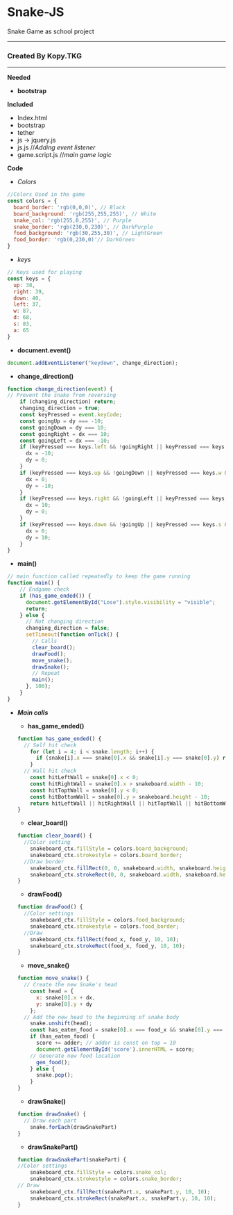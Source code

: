 # Snake-JS
 Snake Game as school project
***
### Created By Kopy.TKG
***
**Needed**
- **bootstrap**


**Included**
- Index.html
- bootstrap
- tether
- js -> jquery.js
- js.js //*Adding event listener*
- game.script.js //*main game logic*

**Code**

* *Colors*

```javascript
//Colors Used in the game
const colors = {
  board_border: 'rgb(0,0,0)', // Black
  board_background: 'rgb(255,255,255)', // White
  snake_col: 'rgb(255,0,255)', // Purple
  snake_border: 'rgb(230,0,230)', // DarkPurple
  food_background: 'rgb(30,255,30)', // LightGreen
  food_border: 'rgb(0,230,0)'// DarkGreen
}
```

* *keys*

```javascript
// Keys used for playing
const keys = {
  up: 38,
  right: 39,
  down: 40,
  left: 37,
  w: 87,
  d: 68,
  s: 83,
  a: 65
}
```

* **document.event()**

```javascript
document.addEventListener("keydown", change_direction);
```

  * **change_direction()**

  ```javascript
  function change_direction(event) {
  // Prevent the snake from reversing
      if (changing_direction) return;
      changing_direction = true;
      const keyPressed = event.keyCode;
      const goingUp = dy === -10;
      const goingDown = dy === 10;
      const goingRight = dx === 10;
      const goingLeft = dx === -10;
      if (keyPressed === keys.left && !goingRight || keyPressed === keys.a && !goingRight) {
        dx = -10;
        dy = 0;
      }
      if (keyPressed === keys.up && !goingDown || keyPressed === keys.w && !goingDown) {
        dx = 0;
        dy = -10;
      }
      if (keyPressed === keys.right && !goingLeft || keyPressed === keys.d && !goingLeft) {
        dx = 10;
        dy = 0;
      }
      if (keyPressed === keys.down && !goingUp || keyPressed === keys.s && !goingUp) {
        dx = 0;
        dy = 10;
      }
  }
  ```

* **main()**

```javascript
// main function called repeatedly to keep the game running
function main() {
    // Endgame check
    if (has_game_ended()) {
      document.getElementById("Lose").style.visibility = "visible";
      return;
    } else {
      // Not changing direction
      changing_direction = false;
      setTimeout(function onTick() {
        // Calls
        clear_board();
        drawFood();
        move_snake();
        drawSnake();
        // Repeat
        main();
      }, 100);
    }
}
```

* ***Main calls***

  * **has_game_ended()**

  ```javascript
  function has_game_ended() {
    // Self hit check
      for (let i = 4; i < snake.length; i++) {
        if (snake[i].x === snake[0].x && snake[i].y === snake[0].y) return true
      }
    // Wall hit check
      const hitLeftWall = snake[0].x < 0;
      const hitRightWall = snake[0].x > snakeboard.width - 10;
      const hitToptWall = snake[0].y < 0;
      const hitBottomWall = snake[0].y > snakeboard.height - 10;
      return hitLeftWall || hitRightWall || hitToptWall || hitBottomWall
  }
  ```

  * **clear_board()**

  ```javascript
  function clear_board() {
    //Color setting
      snakeboard_ctx.fillStyle = colors.board_background;
      snakeboard_ctx.strokestyle = colors.board_border;
    //Draw border
      snakeboard_ctx.fillRect(0, 0, snakeboard.width, snakeboard.height);
      snakeboard_ctx.strokeRect(0, 0, snakeboard.width, snakeboard.height);
  }
  ```

  * **drawFood()**

  ```javascript
  function drawFood() {
    //Color settings
      snakeboard_ctx.fillStyle = colors.food_background;
      snakeboard_ctx.strokestyle = colors.food_border;
    //Draw
      snakeboard_ctx.fillRect(food_x, food_y, 10, 10);
      snakeboard_ctx.strokeRect(food_x, food_y, 10, 10);
  }
  ```

  * **move_snake()**

  ```javascript
  function move_snake() {
    // Create the new Snake's head
      const head = {
        x: snake[0].x + dx,
        y: snake[0].y + dy
      };
    // Add the new head to the beginning of snake body
      snake.unshift(head);
      const has_eaten_food = snake[0].x === food_x && snake[0].y === food_y;
      if (has_eaten_food) {
        score += adder; // adder is const on top = 10
        document.getElementById('score').innerHTML = score;
      // Generate new food location
        gen_food();
      } else {
        snake.pop();
      }
  }
  ```
  
  * **drawSnake()**

  ```javascript
  function drawSnake() {
    // Draw each part
      snake.forEach(drawSnakePart)
  }
  ```

    * **drawSnakePart()**

    ```javascript
    function drawSnakePart(snakePart) {
    //Color settings
        snakeboard_ctx.fillStyle = colors.snake_col;
        snakeboard_ctx.strokestyle = colors.snake_border;
    // Draw
        snakeboard_ctx.fillRect(snakePart.x, snakePart.y, 10, 10);
        snakeboard_ctx.strokeRect(snakePart.x, snakePart.y, 10, 10);
    }
    ```
